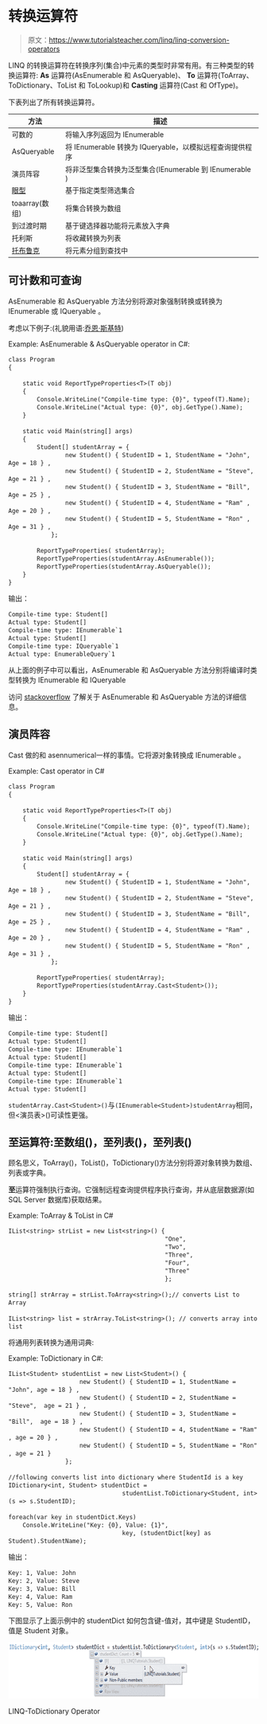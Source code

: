 # 转换运算符

> 原文：<https://www.tutorialsteacher.com/linq/linq-conversion-operators>

LINQ 的转换运算符在转换序列(集合)中元素的类型时非常有用。有三种类型的转换运算符: **As** 运算符(AsEnumerable 和 AsQueryable)、 **To** 运算符(ToArray、ToDictionary、ToList 和 ToLookup)和 **Casting** 运算符(Cast 和 OfType)。

下表列出了所有转换运算符。

| 方法 | 描述 |
| --- | --- |
| 可数的 | 将输入序列返回为 IEnumerable |
| AsQueryable | 将 IEnumerable <t>转换为 IQueryable，以模拟远程查询提供程序</t> |
| 演员阵容 | 将非泛型集合转换为泛型集合(IEnumerable 到 IEnumerable <t>)</t> |
| [眼型](/linq/linq-filtering-operators-oftype) | 基于指定类型筛选集合 |
| toaarray(数组) | 将集合转换为数组 |
| 到过渡时期 | 基于键选择器功能将元素放入字典 |
| 托利斯 | 将收藏转换为列表 |
| [托布鲁克](/linq/linq-grouping-operator-groupby-tolookup) | 将元素分组到查找中 |

## 可计数和可查询

AsEnumerable 和 AsQueryable 方法分别将源对象强制转换或转换为 IEnumerable <t>或 IQueryable <t>。</t></t>

考虑以下例子:(礼貌用语:[乔恩·斯基特](https://stackoverflow.com/a/9063184/861716))

Example: AsEnumerable & AsQueryable operator in C#:

```
class Program
{

    static void ReportTypeProperties<T>(T obj)
    {
        Console.WriteLine("Compile-time type: {0}", typeof(T).Name);
        Console.WriteLine("Actual type: {0}", obj.GetType().Name);
    }

    static void Main(string[] args)
    {
        Student[] studentArray = { 
                new Student() { StudentID = 1, StudentName = "John", Age = 18 } ,
                new Student() { StudentID = 2, StudentName = "Steve",  Age = 21 } ,
                new Student() { StudentID = 3, StudentName = "Bill",  Age = 25 } ,
                new Student() { StudentID = 4, StudentName = "Ram" , Age = 20 } ,
                new Student() { StudentID = 5, StudentName = "Ron" , Age = 31 } ,
            };   

        ReportTypeProperties( studentArray);
        ReportTypeProperties(studentArray.AsEnumerable());
        ReportTypeProperties(studentArray.AsQueryable());   
    }
}
```

输出：

```
Compile-time type: Student[]
Actual type: Student[]
Compile-time type: IEnumerable`1
Actual type: Student[]
Compile-time type: IQueryable`1
Actual type: EnumerableQuery`1
```

从上面的例子中可以看出，AsEnumerable 和 AsQueryable 方法分别将编译时类型转换为 IEnumerable 和 IQueryable

访问 [stackoverflow](https://stackoverflow.com/questions/17968469/whats-the-differences-between-tolist-asenumerable-asqueryable) 了解关于 AsEnumerable 和 AsQueryable 方法的详细信息。

## 演员阵容

Cast 做的和 asennumerical<t>一样的事情。它将源对象转换成 IEnumerable <t>。</t></t>

Example: Cast operator in C#

```
class Program
{

    static void ReportTypeProperties<T>(T obj)
    {
        Console.WriteLine("Compile-time type: {0}", typeof(T).Name);
        Console.WriteLine("Actual type: {0}", obj.GetType().Name);
    }

    static void Main(string[] args)
    {
        Student[] studentArray = { 
                new Student() { StudentID = 1, StudentName = "John", Age = 18 } ,
                new Student() { StudentID = 2, StudentName = "Steve",  Age = 21 } ,
                new Student() { StudentID = 3, StudentName = "Bill",  Age = 25 } ,
                new Student() { StudentID = 4, StudentName = "Ram" , Age = 20 } ,
                new Student() { StudentID = 5, StudentName = "Ron" , Age = 31 } ,
            };   

        ReportTypeProperties( studentArray);
        ReportTypeProperties(studentArray.Cast<Student>());
    }
}
```

输出：

```
Compile-time type: Student[]
Actual type: Student[]
Compile-time type: IEnumerable`1
Actual type: Student[]
Compile-time type: IEnumerable`1
Actual type: Student[]
Compile-time type: IEnumerable`1
Actual type: Student[]
``` 

`studentArray.Cast<Student>()`与`(IEnumerable<Student>)studentArray`相同，但<演员表>()可读性更强。

## 至运算符:至数组()，至列表()，至列表()

顾名思义，ToArray()，ToList()，ToDictionary()方法分别将源对象转换为数组、列表或字典。

**至**运算符强制执行查询。它强制远程查询提供程序执行查询，并从底层数据源(如 SQL Server 数据库)获取结果。

Example: ToArray & ToList in C#

```
IList<string> strList = new List<string>() { 
                                            "One", 
                                            "Two", 
                                            "Three", 
                                            "Four", 
                                            "Three" 
                                            };

string[] strArray = strList.ToArray<string>();// converts List to Array

IList<string> list = strArray.ToList<string>(); // converts array into list
```

将通用列表转换为通用词典:

Example: ToDictionary in C#:

```
IList<Student> studentList = new List<Student>() { 
                    new Student() { StudentID = 1, StudentName = "John", age = 18 } ,
                    new Student() { StudentID = 2, StudentName = "Steve",  age = 21 } ,
                    new Student() { StudentID = 3, StudentName = "Bill",  age = 18 } ,
                    new Student() { StudentID = 4, StudentName = "Ram" , age = 20 } ,
                    new Student() { StudentID = 5, StudentName = "Ron" , age = 21 } 
                };

//following converts list into dictionary where StudentId is a key
IDictionary<int, Student> studentDict = 
                                studentList.ToDictionary<Student, int>(s => s.StudentID); 

foreach(var key in studentDict.Keys)
	Console.WriteLine("Key: {0}, Value: {1}", 
                                key, (studentDict[key] as Student).StudentName);
```

输出：

```
Key: 1, Value: John
Key: 2, Value: Steve
Key: 3, Value: Bill
Key: 4, Value: Ram
Key: 5, Value: Ron
```

下图显示了上面示例中的 studentDict 如何包含键-值对，其中键是 StudentID，值是 Student 对象。

[![](img/e7d5c3f4d4524885e8305641dc47cc50.png)](../../Content/images/linq/linq-todictionary.png)

LINQ-ToDictionary Operator

